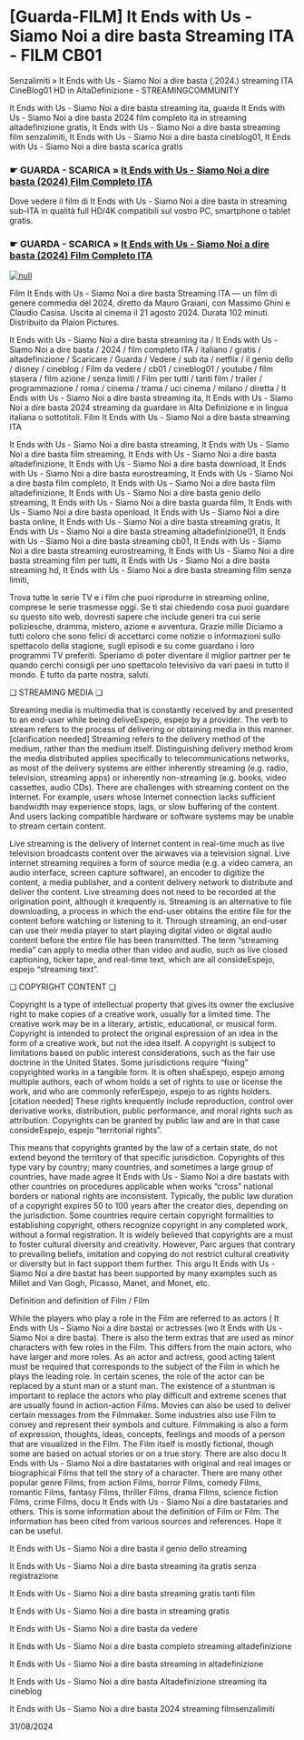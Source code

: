 # [Guarda-FILM] It Ends with Us - Siamo Noi a dire basta Streaming ITA - FILM CB01



Senzalimiti » It Ends with Us - Siamo Noi a dire basta (.2024.) streaming ITA CineBlog01 HD in AltaDefinizione - STREAMINGCOMMUNITY

It Ends with Us - Siamo Noi a dire basta streaming ita, guarda It Ends with Us - Siamo Noi a dire basta 2024 film completo ita in streaming altadefinizione gratis, It Ends with Us - Siamo Noi a dire basta streaming film senzalimiti, It Ends with Us - Siamo Noi a dire basta cineblog01, It Ends with Us - Siamo Noi a dire basta scarica gratis

### ☛ GUARDA - SCARICA » [It Ends with Us - Siamo Noi a dire basta (2024) Film Completo ITA](https://popcornflix-hd.org/it/movie/1079091/it-ends-with-us-siamo-noi-a-dire-basta.html)

Dove vedere il film di It Ends with Us - Siamo Noi a dire basta in streaming sub-ITA in qualità full HD/4K compatibili sul vostro PC, smartphone o tablet gratis.

### ☛ GUARDA - SCARICA » [It Ends with Us - Siamo Noi a dire basta (2024) Film Completo ITA](https://popcornflix-hd.org/it/movie/1079091/it-ends-with-us-siamo-noi-a-dire-basta.html)







[![null](https://static.wixstatic.com/media/855a25_043b5abeb4ae4d35ac003198e7fe56ed~mv2.gif)](https://popcornflix-hd.org/it/movie/1079091/it-ends-with-us-siamo-noi-a-dire-basta.html)



Film It Ends with Us - Siamo Noi a dire basta Streaming ITA — un film di genere commedia del 2024, diretto da Mauro Graiani, con Massimo Ghini e Claudio Casisa. Uscita al cinema il 21 agosto 2024. Durata 102 minuti. Distribuito da Plaion Pictures.

It Ends with Us - Siamo Noi a dire basta streaming ita / It Ends with Us - Siamo Noi a dire basta / 2024 / film completo ITA / italiano / gratis / altadefinizione / Scaricare / Guarda / Vedere / sub ita / netflix / il genio dello / disney / cineblog / Film da vedere / cb01 / cineblog01 / youtube / film stasera / film azione / senza limiti / Film per tutti / tanti film / trailer / programmazione / roma / cinema / trama / uci cinema / milano / diretta / It Ends with Us - Siamo Noi a dire basta streaming ita, It Ends with Us - Siamo Noi a dire basta 2024 streaming da guardare in Alta Definizione e in lingua italiana o sottotitoli. Film It Ends with Us - Siamo Noi a dire basta streaming ITA

It Ends with Us - Siamo Noi a dire basta streaming, It Ends with Us - Siamo Noi a dire basta film streaming, It Ends with Us - Siamo Noi a dire basta altadefinizione, It Ends with Us - Siamo Noi a dire basta download, It Ends with Us - Siamo Noi a dire basta eurostreaming, It Ends with Us - Siamo Noi a dire basta film completo, It Ends with Us - Siamo Noi a dire basta film altadefinizione, It Ends with Us - Siamo Noi a dire basta genio dello streaming, It Ends with Us - Siamo Noi a dire basta guarda film, It Ends with Us - Siamo Noi a dire basta openload, It Ends with Us - Siamo Noi a dire basta online, It Ends with Us - Siamo Noi a dire basta streaming gratis, It Ends with Us - Siamo Noi a dire basta streaming altadefinizione01, It Ends with Us - Siamo Noi a dire basta streaming cb01, It Ends with Us - Siamo Noi a dire basta streaming eurostreaming, It Ends with Us - Siamo Noi a dire basta streaming film per tutti, It Ends with Us - Siamo Noi a dire basta streaming hd, It Ends with Us - Siamo Noi a dire basta streaming film senza limiti,

Trova tutte le serie TV e i film che puoi riprodurre in streaming online, comprese le serie trasmesse oggi. Se ti stai chiedendo cosa puoi guardare su questo sito web, dovresti sapere che include generi tra cui serie poliziesche, dramma, mistero, azione e avventura. Grazie mille Diciamo a tutti coloro che sono felici di accettarci come notizie o informazioni sullo spettacolo della stagione, sugli episodi e su come guardano i loro programmi TV preferiti. Speriamo di poter diventare il miglior partner per te quando cerchi consigli per uno spettacolo televisivo da vari paesi in tutto il mondo. È tutto da parte nostra, saluti.

❏ STREAMING MEDIA ❏

Streaming media is multimedia that is constantly received by and presented to an end-user while being deliveEspejo, espejo by a provider. The verb to stream refers to the process of delivering or obtaining media in this manner.[clarification needed] Streaming refers to the delivery method of the medium, rather than the medium itself. Distinguishing delivery method krom the media distributed applies specifically to telecommunications networks, as most of the delivery systems are either inherently streaming (e.g. radio, television, streaming apps) or inherently non-streaming (e.g. books, video cassettes, audio CDs). There are challenges with streaming content on the Internet. For example, users whose Internet connection lacks sufficient bandwidth may experience stops, lags, or slow buffering of the content. And users lacking compatible hardware or software systems may be unable to stream certain content.

Live streaming is the delivery of Internet content in real-time much as live television broadcasts content over the airwaves via a television signal. Live internet streaming requires a form of source media (e.g. a video camera, an audio interface, screen capture software), an encoder to digitize the content, a media publisher, and a content delivery network to distribute and deliver the content. Live streaming does not need to be recorded at the origination point, although it krequently is. Streaming is an alternative to file downloading, a process in which the end-user obtains the entire file for the content before watching or listening to it. Through streaming, an end-user can use their media player to start playing digital video or digital audio content before the entire file has been transmitted. The term “streaming media” can apply to media other than video and audio, such as live closed captioning, ticker tape, and real-time text, which are all consideEspejo, espejo “streaming text”.

❏ COPYRIGHT CONTENT ❏

Copyright is a type of intellectual property that gives its owner the exclusive right to make copies of a creative work, usually for a limited time. The creative work may be in a literary, artistic, educational, or musical form. Copyright is intended to protect the original expression of an idea in the form of a creative work, but not the idea itself. A copyright is subject to limitations based on public interest considerations, such as the fair use doctrine in the United States. Some jurisdictions require “fixing” copyrighted works in a tangible form. It is often shaEspejo, espejo among multiple authors, each of whom holds a set of rights to use or license the work, and who are commonly referEspejo, espejo to as rights holders.[citation needed] These rights krequently include reproduction, control over derivative works, distribution, public performance, and moral rights such as attribution. Copyrights can be granted by public law and are in that case consideEspejo, espejo “territorial rights”.

This means that copyrights granted by the law of a certain state, do not extend beyond the territory of that specific jurisdiction. Copyrights of this type vary by country; many countries, and sometimes a large group of countries, have made agree It Ends with Us - Siamo Noi a dire bastats with other countries on procedures applicable when works “cross” national borders or national rights are inconsistent. Typically, the public law duration of a copyright expires 50 to 100 years after the creator dies, depending on the jurisdiction. Some countries require certain copyright formalities to establishing copyright, others recognize copyright in any completed work, without a formal registration. It is widely believed that copyrights are a must to foster cultural diversity and creativity. However, Parc argues that contrary to prevailing beliefs, imitation and copying do not restrict cultural creativity or diversity but in fact support them further. This argu It Ends with Us - Siamo Noi a dire bastat has been supported by many examples such as Millet and Van Gogh, Picasso, Manet, and Monet, etc.

Definition and definition of Film / Film

While the players who play a role in the Film are referred to as actors ( It Ends with Us - Siamo Noi a dire basta) or actresses (wo It Ends with Us - Siamo Noi a dire basta). There is also the term extras that are used as minor characters with few roles in the Film. This differs from the main actors, who have larger and more roles. As an actor and actress, good acting talent must be required that corresponds to the subject of the Film in which he plays the leading role. In certain scenes, the role of the actor can be replaced by a stunt man or a stunt man. The existence of a stuntman is important to replace the actors who play difficult and extreme scenes that are usually found in action-action Films. Movies can also be used to deliver certain messages from the Filmmaker. Some industries also use Film to convey and represent their symbols and culture. Filmmaking is also a form of expression, thoughts, ideas, concepts, feelings and moods of a person that are visualized in the Film. The Film itself is mostly fictional, though some are based on actual stories or on a true story. There are also docu It Ends with Us - Siamo Noi a dire bastataries with original and real images or biographical Films that tell the story of a character. There are many other popular genre Films, from action Films, horror Films, comedy Films, romantic Films, fantasy Films, thriller Films, drama Films, science fiction Films, crime Films, docu It Ends with Us - Siamo Noi a dire bastataries and others. This is some information about the definition of Film or Film. The information has been cited from various sources and references. Hope it can be useful.

It Ends with Us - Siamo Noi a dire basta il genio dello streaming

It Ends with Us - Siamo Noi a dire basta streaming ita gratis senza registrazione

It Ends with Us - Siamo Noi a dire basta streaming gratis tanti film

It Ends with Us - Siamo Noi a dire basta in streaming gratis

It Ends with Us - Siamo Noi a dire basta da vedere

It Ends with Us - Siamo Noi a dire basta completo streaming altadefinizione

It Ends with Us - Siamo Noi a dire basta streaming in altadefinizione

It Ends with Us - Siamo Noi a dire basta Altadefinizione streaming ita cineblog

It Ends with Us - Siamo Noi a dire basta 2024 streaming filmsenzalimiti

31/08/2024
